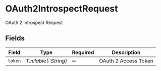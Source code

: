 # OAuth2IntrospectRequest

OAuth 2 Introspect Request


## Fields

| Field                 | Type                  | Required              | Description           |
| --------------------- | --------------------- | --------------------- | --------------------- |
| `token`               | *T.nilable(::String)* | :heavy_minus_sign:    | OAuth 2 Access Token  |